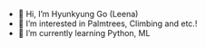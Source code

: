 - 👋 Hi, I’m Hyunkyung Go (Leena)
- 👀 I’m interested in Palmtrees, Climbing and etc.!
- 🌱 I’m currently learning Python, ML


<!---
Leena-GO/Leena-GO is a ✨ special ✨ repository because its `README.md` (this file) appears on your GitHub profile.
You can click the Preview link to take a look at your changes.
--->
